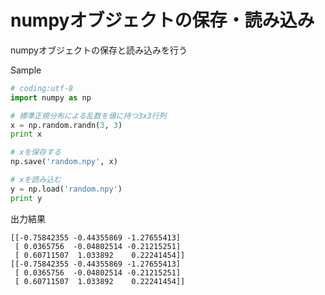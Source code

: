 # numpyオブジェクトの保存・読み込み

numpyオブジェクトの保存と読み込みを行う

Sample

```python
# coding:utf-8
import numpy as np

# 標準正規分布による乱数を値に持つ3x3行列
x = np.random.randn(3, 3)
print x

# xを保存する
np.save('random.npy', x)

# xを読み込む
y = np.load('random.npy')
print y
```

出力結果

```shell
[[-0.75842355 -0.44355869 -1.27655413]
 [ 0.0365756  -0.04802514 -0.21215251]
 [ 0.60711507  1.033892    0.22241454]]
[[-0.75842355 -0.44355869 -1.27655413]
 [ 0.0365756  -0.04802514 -0.21215251]
 [ 0.60711507  1.033892    0.22241454]]
```
